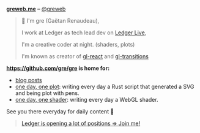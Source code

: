 [**greweb.me**](https://greweb.me) – [@greweb](https://twitter.com/greweb)

> 👋 I'm gre (Gaëtan Renaudeau),
> 
> I work at Ledger as tech lead dev on [Ledger Live](https://github.com/ledgerhq/ledger-live-desktop),
> 
> I'm a creative coder at night. (shaders, plots)
> 
> I'm known as creator of [gl-react](https://gl-react-cookbook.surge.sh/) and [gl-transitions](https://gl-transitions.com/)

**https://github.com/gre/gre is home for:**

- [blog posts](https://greweb.me)
- [one day, one plot](https://github.com/gre/gre/tree/master/plots): writing every day a Rust script that generated a SVG and being plot with pens.
- [one day, one shader](https://greweb.me/shaderday): writing every day a WebGL shader.

See you there everyday for daily content 👋

> [Ledger is opening a lot of positions => Join me!](https://love.hellotrusty.io/U7M1C25BN)
